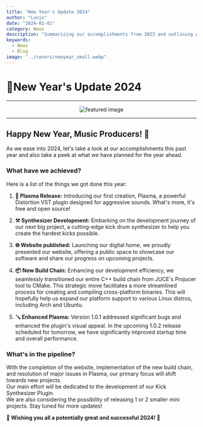 ```yaml
---
title: "New Year's Update 2024"
author: "Lunix"
date: "2024-01-01"
category: News
description: "Summarizing our accomplishments from 2023 and outlining goals for 2024."
keywords:
  - News
  - Blog
image: "../covers/newyear_small.webp"
---
```


# 🎉New Year's Update 2024

---

<div align="center">
  <img src="../../../covers/newyear_big.webp" alt="featured image">
</div>

---

## Happy New Year, Music Producers! 🥳

As we ease into 2024, let's take a look at our accomplishments this past year and also take a peek at what we have planned for the year ahead.

### What have we achieved?

Here is a list of the things we got done this year:

1. **🚀 Plasma Release:** Introducing our first creation, Plasma, a powerful Distortion VST plugin designed for aggressive sounds. What's more, it's free and open source!

2. **⚒️ Synthesizer Development:** Embarking on the development journey of our next big project, a cutting-edge kick drum synthesizer to help you create the hardest kicks possible.

3. **🌐 Website published:** Launching our digital home, we proudly presented our website, offering a public space to showcase our software and share our progress on upcoming projects.

4. **📦 New Build Chain:** Enhancing our development efficiency, we seamlessly transitioned our entire C++ build chain from JUCE's Projucer tool to CMake. This strategic move facilitates a more streamlined process for creating and compiling cross-platform binaries. This will hopefully help us expand our platform support to various Linux distros, including Arch and Ubuntu.

5. **🪛 Enhanced Plasma:** Version 1.0.1 addressed significant bugs and enhanced the plugin's visual appeal. In the upcoming 1.0.2 release scheduled for tomorrow, we have significantly improved startup time and overall performance.

### What's in the pipeline?

With the completion of the website, implementation of the new build chain, and resolution of major issues in Plasma, our primary focus will shift towards new projects. \
Our main effort will be dedicated to the development of our Kick Synthesizer Plugin. \
We are also considering the possibility of releasing 1 or 2 smaller mini projects. Stay tuned for more updates!

**🌟 Wishing you all a potentially great and successful 2024! 🌟**
